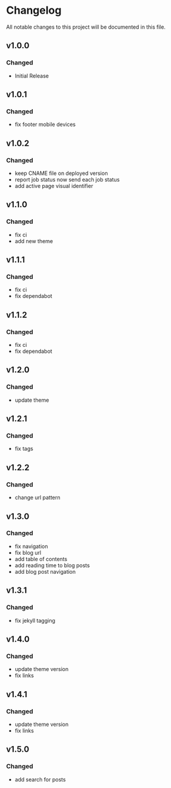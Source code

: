 # Changelog

All notable changes to this project will be documented in this file.

## v1.0.0

### Changed

- Initial Release

## v1.0.1

### Changed

- fix footer mobile devices

## v1.0.2

### Changed

- keep CNAME file on deployed version
- report job status now send each job status
- add active page visual identifier

## v1.1.0

### Changed

- fix ci
- add new theme

## v1.1.1

### Changed

- fix ci
- fix dependabot

## v1.1.2

### Changed

- fix ci
- fix dependabot

## v1.2.0

### Changed

- update theme

## v1.2.1

### Changed

- fix tags

## v1.2.2

### Changed

- change url pattern

## v1.3.0

### Changed

- fix navigation
- fix blog url
- add table of contents
- add reading time to blog posts
- add blog post navigation

## v1.3.1

### Changed

- fix jekyll tagging

## v1.4.0

### Changed

- update theme version
- fix links

## v1.4.1

### Changed

- update theme version
- fix links

## v1.5.0

### Changed

- add search for posts
